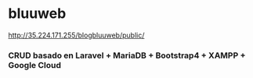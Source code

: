 # bluuweb

http://35.224.171.255/blogbluuweb/public/

### CRUD basado en Laravel + MariaDB + Bootstrap4 + XAMPP + Google Cloud

